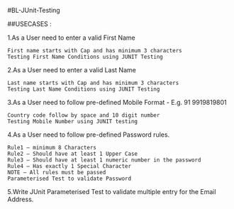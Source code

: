 #BL-JUnit-Testing

##USECASES :

1.As a User need to enter a valid First Name

    First name starts with Cap and has minimum 3 characters
    Testing First Name Conditions using JUNIT Testing

2.As a User need to enter a valid Last Name

    Last name starts with Cap and has minimum 3 characters
    Testing Last Name Conditions using JUNIT Testing

3.As a User need to follow pre-defined Mobile Format - E.g. 91 9919819801

    Country code follow by space and 10 digit number
    Testing Mobile Number using JUNIT testing

4.As a User need to follow pre-defined Password rules.
    
    Rule1 – minimum 8 Characters
    Rule2 – Should have at least 1 Upper Case
    Rule3 – Should have at least 1 numeric number in the password
    Rule4 – Has exactly 1 Special Character
    NOTE – All rules must be passed
    Parameterised Test to validate Password

5.Write JUnit Parameterised Test to validate multiple entry for the Email Address.